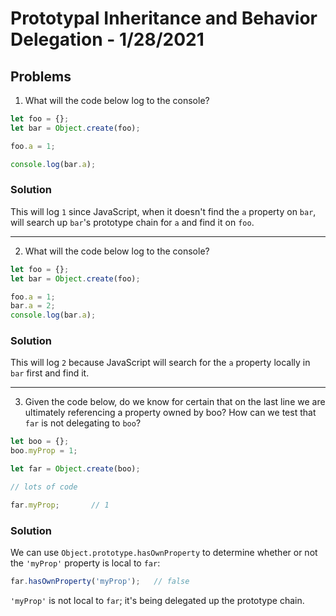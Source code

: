 
# Prototypal Inheritance and Behavior Delegation - 1/28/2021

## Problems

1. What will the code below log to the console?

```javascript
let foo = {};
let bar = Object.create(foo);

foo.a = 1;

console.log(bar.a);
```

### Solution

This will log `1` since JavaScript, when it doesn't find the `a` property on `bar`, will search up `bar`'s prototype chain for `a` and find it on `foo`.

---

2. What will the code below log to the console?

```javascript
let foo = {};
let bar = Object.create(foo);

foo.a = 1;
bar.a = 2;
console.log(bar.a);
```

### Solution

This will log `2` because JavaScript will search for the `a` property locally in `bar` first and find it.

---

3. Given the code below, do we know for certain that on the last line we are ultimately referencing a property owned by boo? How can we test that `far` is not delegating to `boo`?

```javascript
let boo = {};
boo.myProp = 1;

let far = Object.create(boo);

// lots of code

far.myProp;       // 1
```

### Solution

We can use `Object.prototype.hasOwnProperty` to determine whether or not the `'myProp'` property is local to `far`:

```javascript
far.hasOwnProperty('myProp');   // false
```

`'myProp'` is not local to `far`; it's being delegated up  the prototype chain.
